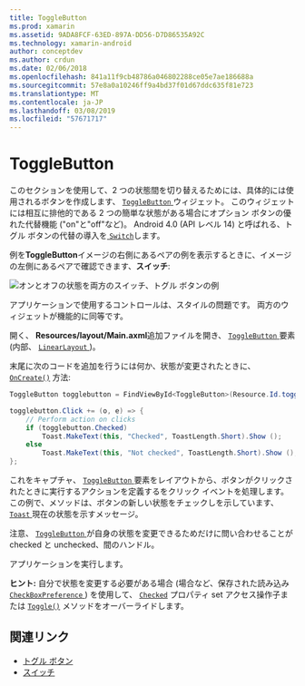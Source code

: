 ```yaml
---
title: ToggleButton
ms.prod: xamarin
ms.assetid: 9ADA8FCF-63ED-897A-DD56-D7D86535A92C
ms.technology: xamarin-android
author: conceptdev
ms.author: crdun
ms.date: 02/06/2018
ms.openlocfilehash: 841a11f9cb48786a046802288ce05e7ae186688a
ms.sourcegitcommit: 57e8a0a10246ff9a4bd37f01d67ddc635f81e723
ms.translationtype: MT
ms.contentlocale: ja-JP
ms.lasthandoff: 03/08/2019
ms.locfileid: "57671717"
---
```

# <a name="togglebutton"></a>ToggleButton

このセクションを使用して、2 つの状態間を切り替えるためには、具体的には使用されるボタンを作成します、 [ `ToggleButton` ](https://developer.xamarin.com/api/type/Android.Widget.ToggleButton/)ウィジェット。 このウィジェットには相互に排他的である 2 つの簡単な状態がある場合にオプション ボタンの優れた代替機能 ("on"と"off"など)。 Android 4.0 (API レベル 14) と呼ばれる、トグル ボタンの代替の導入を[ `Switch`](https://developer.xamarin.com/api/type/Android.Widget.Switch/)します。

例を**ToggleButton**イメージの右側にあるペアの例を表示するときに、イメージの左側にあるペアで確認できます、**スイッチ**:

![オンとオフの状態を両方のスイッチ、トグル ボタンの例](toggle-button-images/togglebutton-switch.png)  

アプリケーションで使用するコントロールは、スタイルの問題です。 両方のウィジェットが機能的に同等です。

開く、 **Resources/layout/Main.axml**追加ファイルを開き、 [ `ToggleButton` ](https://developer.xamarin.com/api/type/Android.Widget.ToggleButton/)要素 (内部、 [ `LinearLayout` ](https://developer.xamarin.com/api/type/Android.Widget.LinearLayout/))。

末尾に次のコードを追加を行うには何か、状態が変更されたときに、 [`OnCreate()`](https://developer.xamarin.com/api/member/Android.App.Activity.OnCreate/p/Android.OS.Bundle/Android.OS.PersistableBundle)
方法:

```csharp
ToggleButton togglebutton = FindViewById<ToggleButton>(Resource.Id.togglebutton);

togglebutton.Click += (o, e) => {
    // Perform action on clicks
    if (togglebutton.Checked)
        Toast.MakeText(this, "Checked", ToastLength.Short).Show ();
    else
        Toast.MakeText(this, "Not checked", ToastLength.Short).Show ();
};
```

これをキャプチャ、 [ `ToggleButton` ](https://developer.xamarin.com/api/type/Android.Widget.ToggleButton/)要素をレイアウトから、ボタンがクリックされたときに実行するアクションを定義するをクリック イベントを処理します。 この例で、メソッドは、ボタンの新しい状態をチェックしを示しています、 [ `Toast` ](https://developer.xamarin.com/api/type/Android.Widget.Toast/)現在の状態を示すメッセージ。

注意、 [ `ToggleButton` ](https://developer.xamarin.com/api/type/Android.Widget.ToggleButton/)が自身の状態を変更できるためだけに問い合わせることが checked と unchecked、間のハンドル。

アプリケーションを実行します。


**ヒント:** 自分で状態を変更する必要がある場合 (場合など、保存された読み込み[ `CheckBoxPreference` ](https://developer.xamarin.com/api/type/Android.Preferences.CheckBoxPreference/)) を使用して、 [`Checked`](https://developer.xamarin.com/api/property/Android.Widget.CompoundButton.Checked/)
プロパティ set アクセス操作子または [`Toggle()`](https://developer.xamarin.com/api/member/Android.Widget.CompoundButton.Toggle/)
メソッドをオーバーライドします。


## <a name="related-links"></a>関連リンク

- [トグル ボタン](https://developer.android.com/reference/android/widget/ToggleButton.html)
- [スイッチ](https://developer.android.com/reference/android/widget/Switch.html)

